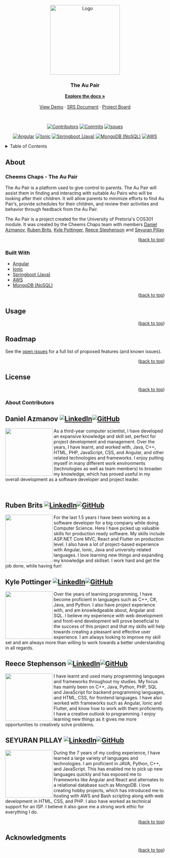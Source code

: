 <div id="top"></div>



<!-- TODO: When license is added, uncomment this -->
<!-- [![MIT License][license-shield]][license-url] -->


<!-- PROJECT LOGO -->
<br />
<div align="center">
 
  <a href="https://github.com/COS301-SE-2022/The-Au-Pair/">
    <img src="https://user-images.githubusercontent.com/49924445/166265782-b09e3dad-6ea1-4a08-8ce7-dc9f9a01c78f.png" alt="Logo" height="220">
    <br />
  </a> 
  
### The Au Pair
  
  <p align="center">
    <a href="https://github.com/COS301-SE-2022/The-Au-Pair/wiki"><strong>Explore the docs »</strong></a>
    <br />
    <br />
    <a href="https://github.com/COS301-SE-2022/The-Au-Pair/">View Demo</a>
    ·
    <a href="https://github.com/COS301-SE-2022/The-Au-Pair/issues/4">SRS Document</a>
    ·
    <a href="https://github.com/COS301-SE-2022/The-Au-Pair/projects/1">Project Board</a>
  </p>
  
  <br />
  
  <!-- PROJECT SHIELDS -->
<div align="center">
  
[![Contributors][contributors-shield]](https://github.com/COS301-SE-2022/The-Au-Pair/graphs/contributors)
[![Commits][commits-shield]](https://github.com/COS301-SE-2022/The-Au-Pair/issues)
[![Issues][issues-shield]](https://github.com/COS301-SE-2022/The-Au-Pair/issues) <br />
  
[![Angular][angular-shield]](https://github.com/angular/angular)
[![Ionic][ionic-shield]](https://github.com/ionic-team/ionic-framework)
[![Springboot (Java)][spring-shield]](https://github.com/spring-projects/spring-boot)
[![MongoDB (NoSQL)][mongo-shield]](https://github.com/mongodb/mongo)
[![AWS][aws-shield]](https://aws.amazon.com/)
  
</div>
  
</div>



<!-- TABLE OF CONTENTS -->
<details>
  <summary>Table of Contents</summary>
  <ol>
    <li>
      <a href="#about">About</a>
      <ul>
        <li><a href="#built-with">Built With</a></li>
      </ul>
    </li>
<!--     <li>
      <a href="#getting-started">Getting Started</a>
      <ul>
        <li><a href="#prerequisites">Prerequisites</a></li>
        <li><a href="#installation">Installation</a></li>
      </ul>
    </li> -->
    <li><a href="#usage">Usage</a></li>
    <li><a href="#roadmap">Roadmap</a></li>
    <li><a href="#license">License</a></li>
    <li>
      <a href="#about-contributors">About Contributors</a>
      <ul>
        <li><a href="#daniel-azmanov">Daniel Azmanov</a></li>
        <li><a href="#ruben-brits">Ruben Brits</a></li>
        <li><a href="#kyle-pottinger">Kyle Pottinger</a></li>
        <li><a href="#reece-stephenson">Reece Stephenson</a></li>
        <li><a href="#seyuran-pillay">Seyuran Pillay</a></li>
      </ul>
    </li>
    <li><a href="#acknowledgments">Acknowledgments</a></li>
  </ol>
</details>



<!-- ABOUT -->
## About

<!-- TODO: Insert pics of our project here -->

### Cheems Chaps - The Au Pair

The Au Pair is a platform used to give control to parents. The Au Pair will assist them in finding and interactng with suitable Au Pairs who will be looking after their children. It will allow parents to minimize efforts to find Au Pair’s, provide schedules for their children, and review their activities and behavior through feedback from the Au Pair.

The Au Pair is a project created for the University of Pretoria's COS301 module. It was created by the Cheems Chaps team with members <a href="#daniel-azmanov">Daniel Azmanov</a>, <a href="#ruben-brits">Ruben Brits</a>, <a href="#kyle-pottinger">Kyle Pottinger</a>, <a href="#reece-stephenson">Reece Stephenson</a> and <a href="#seyuran-pillay">Seyuran Pillay</a>

<p align="right">(<a href="#top">back to top</a>)</p>



### Built With

* [Angular](https://angular.io/)
* [Ionic](https://ionicframework.com/)
* [Springboot (Java)](https://spring.io/projects/spring-boot)
* [AWS](https://aws.amazon.com/)
* [MongoDB (NoSQL)](https://www.mongodb.com/)

<p align="right">(<a href="#top">back to top</a>)</p>



<!-- GETTING STARTED -->
<!-- ## Getting Started -->

<!-- ### Prerequisites -->

<!-- TODO: add the things that need to be installed and how to install them -->
<!-- * npm -->
<!--   ```sh -->
<!--   npm install npm@latest -g -->
<!--   ``` -->

<!-- ### Installation -->

<!-- TODO: add steps on how to get the repo running on machine -->

<!-- 1. Clone the repo -->
<!--    ```sh -->
<!--    git clone https://github.com/COS301-SE-2022/The-Au-Pair -->
<!--    ``` -->
   
   
<!-- <p align="right">(<a href="#top">back to top</a>)</p> -->

<!-- USAGE EXAMPLES -->
## Usage

<!-- TODO: Add screenshots, usage cases etc. -->

<p align="right">(<a href="#top">back to top</a>)</p>



<!-- ROADMAP -->
## Roadmap

<!-- TODO: Add what features we are implementing and when -->

<!-- - [ ] Feature 1
- [ ] Feature 2
- [ ] Feature 3
    - [ ] Nested Feature -->

See the [open issues](https://github.com/COS301-SE-2022/The-Au-Pair/issues) for a full list of proposed features (and known issues).

<p align="right">(<a href="#top">back to top</a>)</p>


<!-- LICENSE -->
## License

<!-- TODO: Sort out license and add it in here -->

<p align="right">(<a href="#top">back to top</a>)</p>



<!-- Contributors -->
### About Contributors

## Daniel Azmanov   [![LinkedIn][linkedin-shield]](https://www.linkedin.com/in/daniel-azmanov-8b4235239)[![GitHub][github-shield]](https://github.com/d-azmanov)
<img src="https://user-images.githubusercontent.com/100611949/167245024-d43da573-93e8-48ff-8e05-e2853301a464.png"  align="left" height="150px"/>

As a third-year computer scientist, I have developed an expansive knowledge and skill set, perfect for project development and management.   Over the years, I have learnt, and worked with, Java, C++, HTML, PHP, JavaScript, CSS, and Angular, and other related technologies and frameworks.  I enjoy putting myself in many different work environments (technologies as well as team members) to broaden my knowledge, which has proved useful in my overall development as a software developer and project leader. 

<br clear="left"/>

## Ruben Brits   [![LinkedIn][linkedin-shield]](https://www.linkedin.com/in/ruben-brits-3560401b1)[![GitHub][github-shield]](https://github.com/Ruben-Brits)
<img src="https://user-images.githubusercontent.com/100611949/167244605-d14b671b-8a1d-49ae-8c51-1fc6a3ae59df.png" align="left" height="150px"/>

For the last 1.5 years I have been working as a software developer for a big company while doing Computer Science. Here I have picked up valuable skills for production ready software. My skills include ASP.NET Core MVC, React and Flutter on production level. I also have a lot of project-based experience with Angular, Ionic, Java and university related languages. I love learning new things and expanding my knowledge and skillset. I work hard and get the job done, while having fun!
<br clear="left"/>

## Kyle Pottinger   [![LinkedIn][linkedin-shield]](http://www.linkedin.com/in/kyle-pottinger-4b3231239)[![GitHub][github-shield]](https://github.com/PxttytheThxtty)
<img src="https://user-images.githubusercontent.com/100611949/167244611-6bce30d7-8450-4664-9530-856167844606.png" align="left" height="150px"/>

Over the years of learning programming, I have become proficient in languages such as C++, C#, Java, and Python. I also have project experience with, and am knowledgeable about, Angular and SQL. I believe my experience with web development and front-end development will prove beneficial to the success of this project and that my skills will help towards creating a pleasant and effective user experience.  I am always looking to improve my skill set and am always more than willing to work towards a better understanding in all regards.
<br clear="left"/>

## Reece Stephenson   [![LinkedIn][linkedin-shield]](https://www.linkedin.com/in/reece-stephenson-15b6381b3)[![GitHub][github-shield]](https://github.com/ricecakesreece)
<img src="https://user-images.githubusercontent.com/100611949/167244616-62310b93-7b70-4aff-9fb3-b3af5aa04c97.png" align="left" height="150px"/>

I have learnt and used many programming languages and frameworks throughout my studies. My focus has mainly been on C++, Java, Python, PHP, SQL and JavaScript for backend programming languages, and HTML, CSS, for frontend languages. I have also worked with frameworks such as Angular, Ionic and Flutter, and know how to work with them proficiently. I have a creative outlook to programming. I enjoy learning new things as it gives me more opportunities to creatively solve problems.
<br clear="left"/>

## SEYURAN PILLAY   [![LinkedIn][linkedin-shield]](https://www.linkedin.com/in/priyolan-pillay-a603971b3)[![GitHub][github-shield]](https://github.com/priyo5)
<img src="https://user-images.githubusercontent.com/100611949/167244623-60d184e0-29f2-49d7-86a1-d9b7cd0bce22.png" align="left" height="150px"/>

During the 7 years of my coding experience, I have learned a large variety of languages and technologies. I am proficient in JAVA, Python, C++, and JavaScript. This has enabled me to pick up new languages quickly and has exposed me to Frameworks like Angular and React and alternates to a relational database such as MongoDB. I love creating hobby projects, which has introduced me to hosting with AWS and Bash scripting along with web development in HTML, CSS, and PHP. I also have worked as technical support for an ISP. I believe it also gave me a strong work ethic for everything I do.
<br clear="left"/>

<p align="right">(<a href="#top">back to top</a>)</p>



<!-- ACKNOWLEDGMENTS -->
## Acknowledgments

<!-- TODO: Add that this is a project for the University of Pretoria COS301 module, and any other acknowledgements -->

<p align="right">(<a href="#top">back to top</a>)</p>



<!-- LINKS & IMAGES -->
[contributors-shield]: https://img.shields.io/github/contributors/COS301-SE-2022/The-Au-Pair?color=green&style=for-the-badge
[issues-shield]: https://img.shields.io/github/issues/COS301-SE-2022/The-Au-Pair?style=for-the-badge
[commits-shield]: https://img.shields.io/github/commit-activity/w/COS301-SE-2022/The-Au-Pair?style=for-the-badge
[license-shield]: https://img.shields.io/github/license/github_username/repo_name.svg?style=for-the-badge
[linkedin-shield]: https://img.shields.io/badge/LinkedIn-0077B5?style=for-the-badge&logo=linkedin&logoColor=white
[github-shield]: https://img.shields.io/badge/GitHub-100000?style=for-the-badge&logo=github&logoColor=white
[mongo-shield]: https://img.shields.io/badge/MongoDB-4EA94B?style=for-the-badge&logo=mongodb&logoColor=white
[angular-shield]: https://img.shields.io/badge/Angular-DD0031?style=for-the-badge&logo=angular&logoColor=white
[ionic-shield]: https://img.shields.io/badge/Ionic-3880FF?style=for-the-badge&logo=ionic&logoColor=white
[spring-shield]: https://img.shields.io/badge/Spring-6DB33F?style=for-the-badge&logo=spring&logoColor=white
[aws-shield]: https://img.shields.io/badge/Amazon_AWS-232F3E?style=for-the-badge&logo=amazon-aws&logoColor=white
